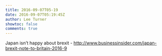 ```yaml
---
title: 2016-09-07T05-19
date: 2016-09-07T05:19:45Z
author: Lee Turner
showtoc: false
comments: true
---
```


Japan isn’t happy about brexit - http://www.businessinsider.com/japan-brexit-note-to-britain-2016-9

